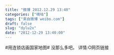 ```yaml
---
title: "微博 2012.12.29 13:40"
categories: ["嘀咕"]
tags: ["来自微博 weibo.com"]
draft: false
slug: "dylu2x"
date: "2012-12-29 13:40:00"
---
```


<p>#用连锁店画国家地图# 没那么多吧。 详情:O网页链接 ​​​​</p>

